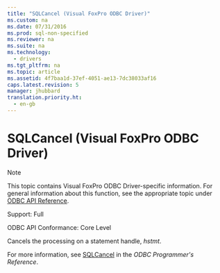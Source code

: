 ```yaml
---
title: "SQLCancel (Visual FoxPro ODBC Driver)"
ms.custom: na
ms.date: 07/31/2016
ms.prod: sql-non-specified
ms.reviewer: na
ms.suite: na
ms.technology: 
  - drivers
ms.tgt_pltfrm: na
ms.topic: article
ms.assetid: 4f7baa1d-37ef-4051-ae13-7dc38033af16
caps.latest.revision: 5
manager: jhubbard
translation.priority.ht: 
  - en-gb
---
```

# SQLCancel (Visual FoxPro ODBC Driver)
> [!NOTE]  
>  This topic contains Visual FoxPro ODBC Driver-specific information. For general information about this function, see the appropriate topic under [ODBC API Reference](../content/ODBC-API-Reference.md).  
  
 Support: Full  
  
 ODBC API Conformance: Core Level  
  
 Cancels the processing on a statement handle, *hstmt*.  
  
 For more information, see [SQLCancel](../content/SQLCancel-Function.md) in the *ODBC Programmer's Reference*.